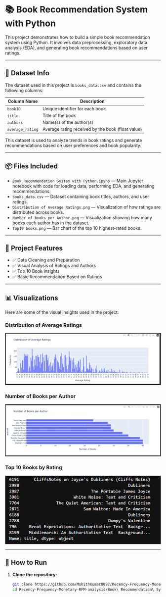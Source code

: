 # 📚 Book Recommendation System with Python

This project demonstrates how to build a simple book recommendation system using Python. It involves data preprocessing, exploratory data analysis (EDA), and generating book recommendations based on user ratings.

---

## 📌 Dataset Info

The dataset used in this project is `books_data.csv` and contains the following columns:

| Column Name     | Description                                      |
|-----------------|--------------------------------------------------|
| `bookID`        | Unique identifier for each book                  |
| `title`         | Title of the book                                |
| `authors`       | Name(s) of the author(s)                         |
| `average_rating`| Average rating received by the book (float value)|

This dataset is used to analyze trends in book ratings and generate recommendations based on user preferences and book popularity.

---

## 📦 Files Included

- `Book Recommendation System with Python.ipynb` — Main Jupyter notebook with code for loading data, performing EDA, and generating recommendations.
- `books_data.csv` — Dataset containing book titles, authors, and user ratings.
- `Distribution of Average Ratings.png` — Visualization of how ratings are distributed across books.
- `Number of books per Author.png` — Visualization showing how many books each author has in the dataset.
- `Top10 books.png` — Bar chart of the top 10 highest-rated books.

---

## 🧠 Project Features

- ✅ Data Cleaning and Preparation
- ✅ Visual Analysis of Ratings and Authors
- ✅ Top 10 Book Insights
- ✅ Basic Recommendation Based on Ratings

---

## 📊 Visualizations

Here are some of the visual insights used in the project:

### Distribution of Average Ratings

![Distribution of Average Ratings](Distribution%20of%20Average%20Ratings.png)

### Number of Books per Author

![Number of Books per Author](Number%20of%20books%20per%20Author.png)

### Top 10 Books by Rating

![Top 10 Books](Top10%20books.png)

---

## 🚀 How to Run

1. **Clone the repository:**
   ```bash
   git clone https://github.com/MohithKumar8897/Recency-Frequency-Monetary-RFM-analysis.git
   cd Recency-Frequency-Monetary-RFM-analysis/Book\ Recommendation\ System\ with\ Python
